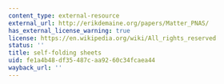 ```yaml
---
content_type: external-resource
external_url: http://erikdemaine.org/papers/Matter_PNAS/
has_external_license_warning: true
license: https://en.wikipedia.org/wiki/All_rights_reserved
status: ''
title: self-folding sheets
uid: fe1a4b48-df35-487c-aa92-60c34fcaea44
wayback_url: ''
---
```

